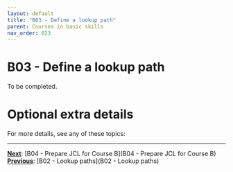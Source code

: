 ```yaml
---
layout: default
title: "B03 - Define a lookup path"
parent: Courses in basic skills
nav_order: 023
---
```


# B03 - Define a lookup path

To be completed.  




# Optional extra details
For more details, see any of these topics:  


---
**<u>Next</u>**: [B04 - Prepare JCL for Course B](B04 - Prepare JCL for Course B)   
**<u>Previous</u>**: [B02 - Lookup paths](B02 - Lookup paths)  
